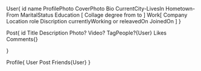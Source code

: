 User{
id
name
ProfilePhoto
CoverPhoto
Bio
CurrentCity-LivesIn
Hometown-From
MaritalStatus
Education [
	Collage
	degree
	from
	to
	]
Work[
	Company
	Location
	role
	Discription
	currentlyWorking or releavedOn
	JoinedOn
	]
}

Post{
id
Title
Description
Photo?
Video?
TagPeople?{User}
Likes
Comments{}


}

Profile{
User
Post
Friends{User}
}